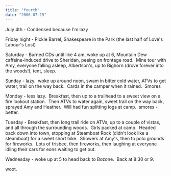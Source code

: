 ```yaml
---
title: "fourth"
date: "2006-07-15"
---
```


July 4th - Condensed because I'm lazy

Friday night - Pickle Barrel, Shakespeare in the Park (the last half of Love's Labour's Lost)

Saturday - Burned CDs until like 4 am, woke up at 6, Mountain Dew caffeine-induced drive to Sheridan, peeing on frontage road.  Mine tour with Amy, everyone falling asleep, Albertson's, up to Bighorn (drove forever into the woods!), tent, sleep.

Sunday - lazy.  woke up around noon, swam in bitter cold water, ATVs to get water, trail on the way back.  Cards in the camper when it rained.  Smores

Monday - less lazy.  Breakfast, then up to a trailhead to a sweet view on a fire lookout station.  Then ATVs to water again, sweet trail on the way back, sprayed Amy and Heather.  Will had fun splitting logs at camp.  smores - better.

Tuesday - Breakfast, then long trail ride on ATVs, up to a couple of vistas, and all through the surrounding woods.  Girls packed at camp.  Headed back down into town, stopping at Steamboat Rock (didn't look like a steamboat) for a sweet short hike.  Showers at Amy's, then to polo grounds for fireworks.  Lots of frisbee, then fireworks, then laughing at everyone idling their cars for eons waiting to get out.

Wednesday - woke up at 5 to head back to Bozone.  Back at 8:30 or 9.

woot.
